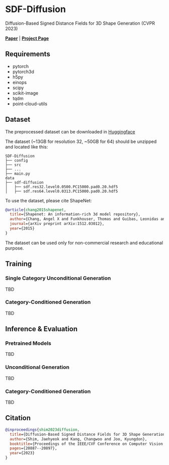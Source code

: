 # SDF-Diffusion

Diffusion-Based Signed Distance Fields for 3D Shape Generation (CVPR 2023)

[**Paper**](https://openaccess.thecvf.com/content/CVPR2023/html/Shim_Diffusion-Based_Signed_Distance_Fields_for_3D_Shape_Generation_CVPR_2023_paper.html) | [**Project Page**](https://kitsunetic.github.io/sdf-diffusion/)


## Requirements

- pytorch
- pytorch3d
- h5py
- einops
- scipy
- scikit-image
- tqdm
- point-cloud-utils

## Dataset

The preprocessed dataset can be downloaded in [Huggingface](https://huggingface.co/datasets/kitsunetic/SDF-Diffusion-Dataset)

The dataset (~13GB for resolution 32, ~50GB for 64) should be unzipped and located like this:

```
SDF-Diffusion
├── config
├── src
├── ...
├── main.py
data
├── sdf-diffusion
│   ├── sdf.res32.level0.0500.PC15000.pad0.20.hdf5
│   ├── sdf.res64.level0.0313.PC15000.pad0.20.hdf5
```

To use the dataset, please cite ShapeNet:
```bib
@article{chang2015shapenet,
  title={Shapenet: An information-rich 3d model repository},
  author={Chang, Angel X and Funkhouser, Thomas and Guibas, Leonidas and Hanrahan, Pat and Huang, Qixing and Li, Zimo and Savarese, Silvio and Savva, Manolis and Song, Shuran and Su, Hao and others},
  journal={arXiv preprint arXiv:1512.03012},
  year={2015}
}
```
The dataset can be used only for non-commercial research and educational purpose.

## Training

### Single Category Unconditional Generation

TBD

### Category-Conditioned Generation

TBD



## Inference & Evaluation

### Pretrained Models

TBD

### Unconditional Generation

TBD

### Category-Conditioned Generation

TBD



## Citation

```bib
@inproceedings{shim2023diffusion,
  title={Diffusion-Based Signed Distance Fields for 3D Shape Generation},
  author={Shim, Jaehyeok and Kang, Changwoo and Joo, Kyungdon},
  booktitle={Proceedings of the IEEE/CVF Conference on Computer Vision and Pattern Recognition},
  pages={20887--20897},
  year={2023}
}
```
